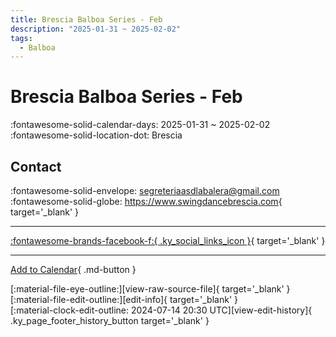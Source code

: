 ```yaml
---
title: Brescia Balboa Series - Feb
description: "2025-01-31 ~ 2025-02-02"
tags:
  - Balboa
---
```


# Brescia Balboa Series - Feb 

:fontawesome-solid-calendar-days: 2025-01-31 ~ 2025-02-02  
:fontawesome-solid-location-dot: Brescia  

## Contact

:fontawesome-solid-envelope: <segreteriaasdlabalera@gmail.com>  
:fontawesome-solid-globe: <https://www.swingdancebrescia.com>{ target='_blank' }  

---

 [:fontawesome-brands-facebook-f:{ .ky_social_links_icon }](https://www.facebook.com/ASDLaBalera){ target='_blank' }

---

[Add to Calendar](https://swing.news/ics/en/2025/it_IT/brescia-balboa-series-feb-2025.ics){ .md-button }

<div class="ky_page_footer" markdown>
<div class="ky_page_footer_trailing" markdown="span">
[:material-file-eye-outline:][view-raw-source-file]{ target='_blank' }
[:material-file-edit-outline:][edit-info]{ target='_blank' }
</div>
<div class="ky_page_footer_leading" markdown="span">
[:material-clock-edit-outline: 2024-07-14 20:30 UTC][view-edit-history]{ .ky_page_footer_history_button target='_blank' }
</div>
</div>

[view-raw-source-file]: https://github.com/swingdance/events/blob/main/2025/it_IT/brescia-balboa-series-feb-2025.json "View Raw Source File"
[edit-info]: https://github.com/swingdance/events/issues/new?assignees=&labels=update+event&projects=&template=03-update_entity.yml&title=%5B2025%2Fit_IT%5D%20Brescia%20Balboa%20Series%20-%20Feb&region=it_IT&year=2025&id=brescia-balboa-series-feb-2025&name=Brescia%20Balboa%20Series%20-%20Feb&org_id= "Edit Info"

[view-edit-history]: https://github.com/swingdance/events/commits/main/2025/it_IT/brescia-balboa-series-feb-2025.json "View Edit History"
